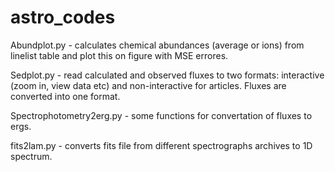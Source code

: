 # astro_codes

Abundplot.py - calculates chemical abundances (average or ions) from linelist table and plot this on figure with MSE errores.

Sedplot.py - read calculated and observed fluxes to two formats: interactive (zoom in, view data etc) and non-interactive for articles. Fluxes are converted into one format.

Spectrophotometry2erg.py - some functions for convertation of fluxes to ergs.

fits2lam.py - converts fits file from different spectrographs archives to 1D spectrum.

